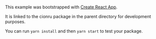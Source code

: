 This example was bootstrapped with [Create React App](https://github.com/facebook/create-react-app).

It is linked to the cionru package in the parent directory for development purposes.

You can run `yarn install` and then `yarn start` to test your package.
